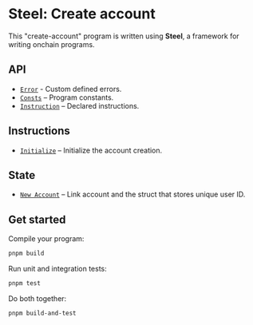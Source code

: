 # Steel: Create account

This "create-account" program is written using **Steel**, a framework for writing onchain programs.
        
## API
- [`Error`](api/src/error.rs) - Custom defined errors.
- [`Consts`](api/src/consts.rs) – Program constants.
- [`Instruction`](api/src/instruction.rs) – Declared instructions.

## Instructions
- [`Initialize`](program/src/initialize.rs) – Initialize the account creation.

## State
- [`New Account`](api/src/state.rs) – Link account and the struct that stores unique user ID.

## Get started

Compile your program:
```sh
pnpm build
```

Run unit and integration tests:
```sh
pnpm test
```

Do both together:
```sh
pnpm build-and-test
```
